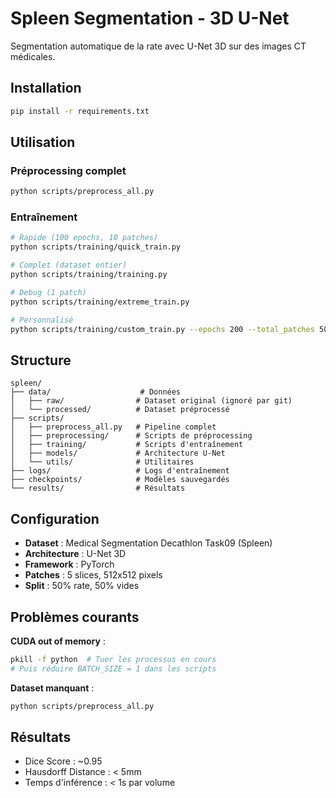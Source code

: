 # Spleen Segmentation - 3D U-Net

Segmentation automatique de la rate avec U-Net 3D sur des images CT médicales.

## Installation

```bash
pip install -r requirements.txt
```

## Utilisation

### Préprocessing complet
```bash
python scripts/preprocess_all.py
```

### Entraînement
```bash
# Rapide (100 epochs, 10 patches)
python scripts/training/quick_train.py

# Complet (dataset entier)
python scripts/training/training.py

# Debug (1 patch)
python scripts/training/extreme_train.py

# Personnalisé
python scripts/training/custom_train.py --epochs 200 --total_patches 50
```

## Structure

```
spleen/
├── data/                    # Données
│   ├── raw/                # Dataset original (ignoré par git)
│   └── processed/          # Dataset préprocessé
├── scripts/
│   ├── preprocess_all.py   # Pipeline complet
│   ├── preprocessing/      # Scripts de préprocessing
│   ├── training/           # Scripts d'entraînement
│   ├── models/             # Architecture U-Net
│   └── utils/              # Utilitaires
├── logs/                   # Logs d'entraînement
├── checkpoints/            # Modèles sauvegardés
└── results/                # Résultats
```

## Configuration

- **Dataset** : Medical Segmentation Decathlon Task09 (Spleen)
- **Architecture** : U-Net 3D
- **Framework** : PyTorch
- **Patches** : 5 slices, 512x512 pixels
- **Split** : 50% rate, 50% vides

## Problèmes courants

**CUDA out of memory** :
```bash
pkill -f python  # Tuer les processus en cours
# Puis réduire BATCH_SIZE = 1 dans les scripts
```

**Dataset manquant** :
```bash
python scripts/preprocess_all.py
```

## Résultats

- Dice Score : ~0.95
- Hausdorff Distance : < 5mm
- Temps d'inférence : < 1s par volume
